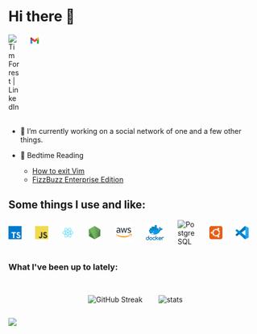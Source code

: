
<!-- markdownlint-disable-file -->
<!-- markdownlint-disable-next-line -->

# Hi there 👋

<div style="display:flex;">
<div style="margin-right:1rem;">
<a href="https://www.linkedin.com/in/timfrrst/">
  <img align="left" alt="Tim Forrest | LinkedIn" width="24px" src="https://raw.githubusercontent.com/peterthehan/peterthehan/master/assets/linkedin.svg" />
  </a>
</div>
<!-- email icon -->
<div>
<a href="mailto:timoshishi@timforrest.dev">
  <img align="left" alt="Tim Forrest | LinkedIn" width="24px" src="https://raw.githubusercontent.com/edent/SuperTinyIcons/master/images/svg/gmail.svg" />
</a>
</div>
<!-- website logo -->
  
</div>
<br/>

- 🔭 I’m currently working on a social network of one and a few other things.

- 🛌 Bedtime Reading
    - [How to exit Vim](https://github.com/hakluke/how-to-exit-vim)
    - [FizzBuzz Enterprise Edition](https://github.com/EnterpriseQualityCoding/FizzBuzzEnterpriseEdition)

<div style="margin-top:1rem;">
</div>

## Some things I use and like:

<div style="display:flex;align-items:center;justify-content:space-between;margin-bottom:2rem;">


<img align="left" alt="TypeScript" width="26px" src="https://raw.githubusercontent.com/github/explore/master/topics/typescript/typescript.png" />
<img align="left" alt="JavaScript" width="26px" src="https://raw.githubusercontent.com/github/explore/master/topics/javascript/javascript.png" />
<img align="left" alt="React" width="26px" src="https://raw.githubusercontent.com/github/explore/master/topics/react/react.png" />
<img align="left" alt="Nodejs" width="26px" src="https://raw.githubusercontent.com/github/explore/master/topics/nodejs/nodejs.png" />
<img align="left" alt="AWS" width="36px" src="https://raw.githubusercontent.com/github/explore/master/topics/aws/aws.png" />
<img align="left" alt="Docker" width="36px" src="https://raw.githubusercontent.com/github/explore/master/topics/docker/docker.png" />
<img align="left" alt="PostgreSQL" width="36px" src="https://raw.githubusercontent.com/yurijserrano/Github-Profile-Readme-Logos/master/databases/postgresql.svg" />
<img align="left" alt="Ubuntu" width="26px" src="https://raw.githubusercontent.com/edent/SuperTinyIcons/master/images/svg/ubuntu.svg" />
<img align="left" alt="Visual Studio Code" width="26px" src="https://raw.githubusercontent.com/github/explore/master/topics/visual-studio-code/visual-studio-code.png" />
</br>
</div>

### What I've been up to lately:

<div style="display:flex;align-items:flex-end;justify-content:center;margin-top:2rem;">

<div style="margin-right:1rem;">


![GitHub Streak](https://streak-stats.demolab.com?user=timoshishi&theme=dark)
</div>

<div style="margin-left:1rem;">


![stats](https://github-readme-stats.vercel.app/api/top-langs/?username=timoshishi&theme=dark&layout=compact&hide=html&show_icons=true)

</div>

</div>

![](https://hit.yhype.me/github/profile?user_id=40459445)
